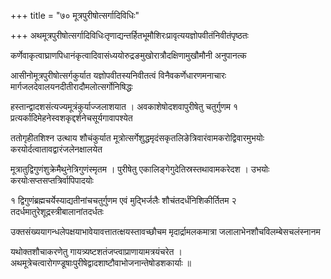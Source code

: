 +++
title = "७० मूत्रपुरीषोत्सर्गादिविधिः"

+++
अथमूत्रपुरीषोत्सर्गादिविधिःतृणाद्यन्तर्हितभूमौशिरःप्रावृत्ययज्ञोपवीतंनिवीतंपृष्ठतः

कर्णेवाकृत्वाघ्राणपिधानंकृत्वादिवासंध्ययोरुद्रङमुखोरात्रौदक्षिणामुखौमौनी अनुपानत्क

आसीनोमूत्रपुरीषोत्सर्गकुर्यात यज्ञोपवीतस्यनिवीतत्वं विनैवकर्णेधारणमनाचारः मार्गजलदेवालयनदीतीरादौमलोत्सर्गोनिषिद्धः

हस्तान्द्वादशसंत्यज्यमूत्रंकुर्याज्जलाशयात । अवकाशेषोदशवापुरीषेतु चतुर्गुणम १ प्रत्यर्कादिमेहनेस्वशकृद्दर्शनेचसूर्यगावापश्येत

ततोगृहीतशिश्न उत्थाय शौचंकुर्यात मूत्रोत्सर्गेशुद्धमृदंसकृतलिङेत्रिवारंवामकरोद्विवारमुभयोः करयोर्दत्वातावद्वारंजलेनक्षालयेत

मूत्रातुद्विगुणंशुक्रेमैथुनेत्रिगुणंस्मृतम । पुरीषेतु एकालिङ्गेगुदेतिस्रस्तथावामकरेदश । उभयोः करयोःसप्तसप्तत्रिर्वापिपादयोः

१ द्विगुणंब्रह्मचर्येस्याद्यतीनांचचतुर्गुणम एवं मुद्भिर्जलैः शौचंतदर्धंनिशिकीर्तितम २ तदर्धमातुरेशूद्रस्त्रीबालानांतदर्धतः

उक्तसंख्ययागन्धलेपक्षयाभावेयावत्तातत्क्षयस्तावच्छौचम मृदार्द्रामलकमात्रा जलालाभेनशौचविलम्बेसचलंस्नानम

यथोक्तशौचाकरणेतु गायत्र्यष्टशतंजप्त्वाप्राणायामत्रयंचरेत । अथमूत्रेचत्वारोगण्डूषाःपुरीषेद्वादशाष्टौवाभोजनान्तेषोडशकार्याः ॥
